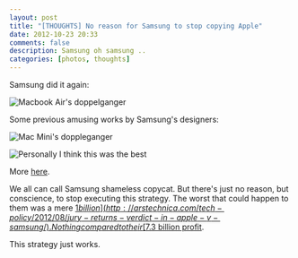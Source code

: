 ```yaml
---
layout: post
title: "[THOUGHTS] No reason for Samsung to stop copying Apple"
date: 2012-10-23 20:33
comments: false
description: Samsung oh samsung ..
categories: [photos, thoughts]
---
```

Samsung did it again:

![Macbook Air's doppelganger](https://pbs.twimg.com/media/A502hRpCQAEZn70.jpg)

<!-- more -->

Some previous amusing works by Samsung's designers:

![Mac Mini's doppleganger](http://24.media.tumblr.com/tumblr_m56wdu12es1r3kdlto1_500.jpg)

![Personally I think this was the best](http://25.media.tumblr.com/tumblr_ls5kr6QLno1r3kdlto1_500.png)

More [here](http://samsungcopiesapple.tumblr.com/).

We all can call Samsung shameless copycat. But there's just no reason, but conscience, to stop executing this strategy. The worst that could happen to them was a mere [$1 billion](http://arstechnica.com/tech-policy/2012/08/jury-returns-verdict-in-apple-v-samsung/). Nothing compared to their [$7.3 billion profit](http://venturebeat.com/2012/10/05/samsung-record-7-1-billion-profit/).

This strategy just works.
